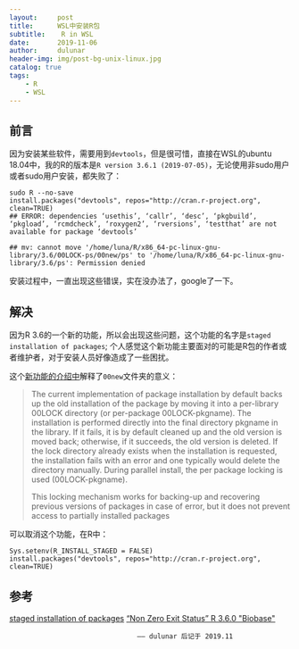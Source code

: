 ```yaml
---
layout:     post
title:      WSL中安装R包
subtitle:    R in WSL
date:       2019-11-06
author:     dulunar
header-img: img/post-bg-unix-linux.jpg
catalog: true
tags:
    - R
    - WSL
---
```



## 前言
因为安装某些软件，需要用到`devtools`，但是很可惜，直接在WSL的ubuntu 18.04中，我的R的版本是`R version 3.6.1 (2019-07-05)`，无论使用非sudo用户或者sudo用户安装，都失败了：
```shell
sudo R --no-save
install.packages("devtools", repos="http://cran.r-project.org", clean=TRUE)
## ERROR: dependencies ‘usethis’, ‘callr’, ‘desc’, ‘pkgbuild’, ‘pkgload’, ‘rcmdcheck’, ‘roxygen2’, ‘rversions’, ‘testthat’ are not available for package ‘devtools’

## mv: cannot move '/home/luna/R/x86_64-pc-linux-gnu-library/3.6/00LOCK-ps/00new/ps' to '/home/luna/R/x86_64-pc-linux-gnu-library/3.6/ps': Permission denied
```
安装过程中，一直出现这些错误，实在没办法了，google了一下。

## 解决
因为R 3.6的一个新的功能，所以会出现这些问题，这个功能的名字是`staged installation of packages`; 个人感觉这个新功能主要面对的可能是R包的作者或者维护者，对于安装人员好像造成了一些困扰。

这个[新功能的介绍中](https://developer.r-project.org/Blog/public/2019/02/14/staged-install/)解释了`00new`文件夹的意义：
> The current implementation of package installation by default backs up the old installation of the package by moving it into a per-library 00LOCK directory (or per-package 00LOCK-pkgname). The installation is performed directly into the final directory pkgname in the library. If it fails, it is by default cleaned up and the old version is moved back; otherwise, if it succeeds, the old version is deleted. If the lock directory already exists when the installation is requested, the installation fails with an error and one typically would delete the directory manually. During parallel install, the per package locking is used (00LOCK-pkgname).
>
> This locking mechanism works for backing-up and recovering previous versions of packages in case of error, but it does not prevent access to partially installed packages 

可以取消这个功能，在R中：

```shell
Sys.setenv(R_INSTALL_STAGED = FALSE)
install.packages("devtools", repos="http://cran.r-project.org", clean=TRUE)
```

## 参考
[staged installation of packages][Tomas Kalibera: Staged Install]
[“Non Zero Exit Status” R 3.6.0 "Biobase"][Biobase]

[Tomas Kalibera: Staged Install]: https://developer.r-project.org/Blog/public/2019/02/14/staged-install/
[Biobase]: https://stackoverflow.com/questions/56241007/non-zero-exit-status-r-3-6-0-biobase

									—— dulunar 后记于 2019.11
